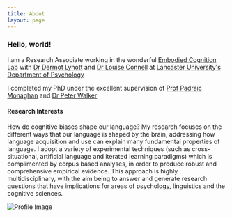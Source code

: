 ```yaml
---
title: About
layout: page
---
```


### Hello, world!

I am a Research Associate working in the wonderful [Embodied Cognition Lab](http://www.lancaster.ac.uk/staff/connelll/lab/) with [Dr Dermot Lynott](http://www.lancaster.ac.uk/staff/lynottd/) and [Dr Louise Connell](http://www.lancaster.ac.uk/staff/connelll/) at [Lancaster University's Department of Psychology](http://www.lancaster.ac.uk/psychology/)

I completed my PhD under the excellent supervision of [Prof Padraic Monaghan](http://www.lancaster.ac.uk/staff/monaghan/) and [Dr Peter Walker](http://www.lancaster.ac.uk/psychology/people/peter-walker/)

#### Research Interests
How do cognitive biases shape our language? My research focuses on the different ways
that our language is shaped by the brain, addressing how language acquisition and use can
explain many fundamental properties of language. I adopt a variety of experimental techniques
(such as cross-situational, artificial language and iterated learning paradigms) which is
complimented by corpus based analyses, in order to produce robust and comprehensive
empirical evidence. This approach is highly multidisciplinary, with the aim being to
answer and generate research questions that have implications for areas of psychology,
linguistics and the cognitive sciences.

![Profile Image](https://jamesbrandscience.github.io/assets/profile2.jpg)
